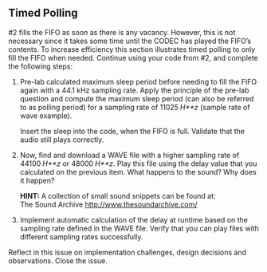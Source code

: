 ## Timed Polling

#2 fills the FIFO as soon as there is any vacancy. However, this is
not necessary since it takes some time until the CODEC has played the
FIFO’s contents. To increase efficiency this section illustrates timed
polling to only fill the FIFO when needed. Continue using your code from
#2, and complete the following steps:

1.  Pre-lab calculated maximum sleep period before needing to fill
    the FIFO again with a 44.1 kHz sampling rate. Apply the principle of
    the pre-lab question and compute the maximum sleep period (can also be
    referred to as polling period) for a sampling rate of 11025 *H**z*
    (sample rate of wave example).

    Insert the sleep into the code, when the FIFO is full. Validate that
    the audio still plays correctly.

2.  Now, find and download a WAVE file with a higher sampling rate of
    44100 *H**z* or 48000 *H**z*. Play this file using the delay value
    that you calculated on the previous item. What happens to the sound?
    Why does it happen?

    **HINT:** A collection of small sound snippets can be found at:  
    The Sound Archive <http://www.thesoundarchive.com/>

3.  Implement automatic calculation of the delay at runtime based on the
    sampling rate defined in the WAVE file. Verify that you can play
    files with different sampling rates successfully.

Reflect in this issue on implementation challenges, design decisions 
and observations. Close the issue.
